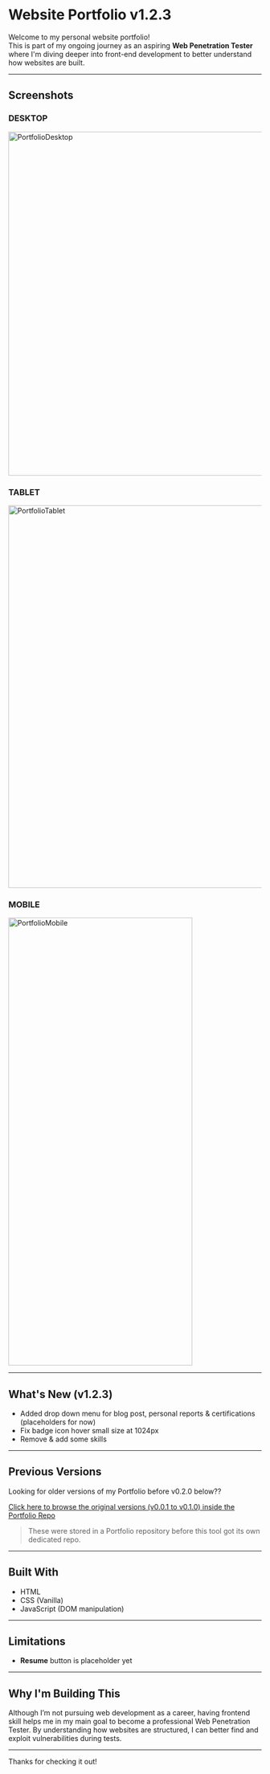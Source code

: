 # Website Portfolio v1.2.3

Welcome to my personal website portfolio!  
This is part of my ongoing journey as an aspiring **Web Penetration Tester** where I'm diving deeper into front-end development to better understand how websites are built.

---

## Screenshots

### DESKTOP
<img width="1262" height="685" alt="PortfolioDesktop" src="https://github.com/user-attachments/assets/54a3c528-3c52-4bcf-b604-a10dc10d5927" />

### TABLET
<img width="571" height="762" alt="PortfolioTablet" src="https://github.com/user-attachments/assets/34e43e8c-3e75-4022-b8b2-85aef82a9ceb" />

### MOBILE
<img width="366" height="892" alt="PortfolioMobile" src="https://github.com/user-attachments/assets/f3093501-0d7f-4951-8e45-2d75dbad39b4" />

---

## What's New (v1.2.3)

- Added drop down menu for blog post, personal reports & certifications (placeholders for now)
- Fix badge icon hover small size at 1024px
- Remove & add some skills

---

## Previous Versions

Looking for older versions of my Portfolio before v0.2.0 below??

[Click here to browse the original versions (v0.0.1 to v0.1.0) inside the Portfolio Repo](https://github.com/R3ym0nd0/Front-end_Development/tree/main/Portfolio)

> These were stored in a Portfolio repository before this tool got its own dedicated repo.

---

## Built With

- HTML
- CSS (Vanilla)
- JavaScript (DOM manipulation)
  
---

## Limitations

- **Resume** button is placeholder yet

---

## Why I'm Building This

Although I’m not pursuing web development as a career, having frontend skill helps me in my main goal to become a professional Web Penetration Tester. By understanding how websites are structured, I can better find and exploit vulnerabilities during tests.

---

Thanks for checking it out!
